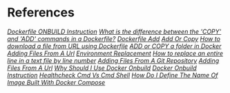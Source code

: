 <!-- Autor: Daniel Benjamin Perez Morales -->
<!-- GitHub: https://github.com/DanielBenjaminPerezMoralesDev13 -->
<!-- Gitlab: https://gitlab.com/DanielBenjaminPerezMoralesDev13 -->
<!-- Correo electrónico: danielperezdev@proton.me -->

# **References**

*[Dockerfile ONBUILD Instruction](https://stackoverflow.com/questions/34863114/dockerfile-onbuild-instruction "https://stackoverflow.com/questions/34863114/dockerfile-onbuild-instruction")*
*[What is the difference between the 'COPY' and 'ADD' commands in a Dockerfile?](https://stackoverflow.com/questions/24958140/what-is-the-difference-between-the-copy-and-add-commands-in-a-dockerfile "https://stackoverflow.com/questions/24958140/what-is-the-difference-between-the-copy-and-add-commands-in-a-dockerfile")*
*[Dockerfile Add](https://docs.docker.com/reference/dockerfile/#add "https://docs.docker.com/reference/dockerfile/#add")*
*[Add Or Copy](https://docs.docker.com/build/building/best-practices/#add-or-copy "https://docs.docker.com/build/building/best-practices/#add-or-copy")*
*[How to download a file from URL using Dockerfile](https://stackoverflow.com/questions/67401830/how-to-download-a-file-from-url-using-dockerfile "https://stackoverflow.com/questions/67401830/how-to-download-a-file-from-url-using-dockerfile")*
*[ADD or COPY a folder in Docker](https://stackoverflow.com/questions/28599571/add-or-copy-a-folder-in-docker "https://stackoverflow.com/questions/28599571/add-or-copy-a-folder-in-docker")*
*[Adding Files From A Url](https://docs.docker.com/reference/dockerfile/#adding-files-from-a-url "https://docs.docker.com/reference/dockerfile/#adding-files-from-a-url")*
*[Environment Replacement](https://docs.docker.com/reference/dockerfile/#environment-replacement "https://docs.docker.com/reference/dockerfile/#environment-replacement")*
*[How to replace an entire line in a text file by line number](https://stackoverflow.com/questions/11145270/how-to-replace-an-entire-line-in-a-text-file-by-line-number "https://stackoverflow.com/questions/11145270/how-to-replace-an-entire-line-in-a-text-file-by-line-number")*
*[Adding Files From A Git Repository](https://docs.docker.com/reference/dockerfile/#adding-files-from-a-git-repository "https://docs.docker.com/reference/dockerfile/#adding-files-from-a-git-repository")*
*[Adding Files From A Url](https://docs.docker.com/reference/dockerfile/#adding-files-from-a-url "https://docs.docker.com/reference/dockerfile/#adding-files-from-a-url")*
*[Why Should I Use Docker Onbuild](https://stackoverflow.com/questions/60319669/why-should-i-use-docker-onbuild "https://stackoverflow.com/questions/60319669/why-should-i-use-docker-onbuild")*
*[Docker Onbuild Instruction](https://blog.techiescamp.com/docker-onbuild-instruction/ "https://blog.techiescamp.com/docker-onbuild-instruction/")*
*[Healthcheck Cmd Vs Cmd Shell](https://devops.stackexchange.com/questions/11501/healthcheck-cmd-vs-cmd-shell "https://devops.stackexchange.com/questions/11501/healthcheck-cmd-vs-cmd-shell")*
*[How Do I Define The Name Of Image Built With Docker Compose](https://stackoverflow.com/questions/32230577/how-do-i-define-the-name-of-image-built-with-docker-compose "https://stackoverflow.com/questions/32230577/how-do-i-define-the-name-of-image-built-with-docker-compose")*
